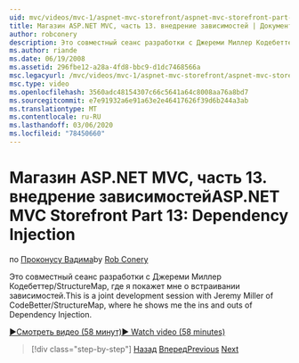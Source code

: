 ```yaml
---
uid: mvc/videos/mvc-1/aspnet-mvc-storefront/aspnet-mvc-storefront-part-13-dependency-injection
title: Магазин ASP.NET MVC, часть 13. внедрение зависимостей | Документация Майкрософт
author: robconery
description: Это совместный сеанс разработки с Джереми Миллер Кодебеттер/StructureMap, где я покажет мне о встраивании зависимостей.
ms.author: riande
ms.date: 06/19/2008
ms.assetid: 296fbe12-a28a-4fd8-bbc9-d1dc7468566a
msc.legacyurl: /mvc/videos/mvc-1/aspnet-mvc-storefront/aspnet-mvc-storefront-part-13-dependency-injection
msc.type: video
ms.openlocfilehash: 3560adc48154307c66c5641a64c8008aa76a8bd7
ms.sourcegitcommit: e7e91932a6e91a63e2e46417626f39d6b244a3ab
ms.translationtype: MT
ms.contentlocale: ru-RU
ms.lasthandoff: 03/06/2020
ms.locfileid: "78450660"
---
```

# <a name="aspnet-mvc-storefront-part-13-dependency-injection"></a><span data-ttu-id="7e4dd-103">Магазин ASP.NET MVC, часть 13. внедрение зависимостей</span><span class="sxs-lookup"><span data-stu-id="7e4dd-103">ASP.NET MVC Storefront Part 13: Dependency Injection</span></span>

<span data-ttu-id="7e4dd-104">по [Проконусу Вадима](https://github.com/robconery)</span><span class="sxs-lookup"><span data-stu-id="7e4dd-104">by [Rob Conery](https://github.com/robconery)</span></span>

<span data-ttu-id="7e4dd-105">Это совместный сеанс разработки с Джереми Миллер Кодебеттер/StructureMap, где я покажет мне о встраивании зависимостей.</span><span class="sxs-lookup"><span data-stu-id="7e4dd-105">This is a joint development session with Jeremy Miller of CodeBetter/StructureMap, where he shows me the ins and outs of Dependency Injection.</span></span>

[<span data-ttu-id="7e4dd-106">&#9654;Смотреть видео (58 минут)</span><span class="sxs-lookup"><span data-stu-id="7e4dd-106">&#9654; Watch video (58 minutes)</span></span>](https://channel9.msdn.com/Blogs/ASP-NET-Site-Videos/aspnet-mvc-storefront-part-13-dependency-injection)

> [!div class="step-by-step"]
> <span data-ttu-id="7e4dd-107">[Назад](aspnet-mvc-storefront-part-12-mocking.md)
> [Вперед](aspnet-mvc-storefront-part-14-rich-client-interaction.md)</span><span class="sxs-lookup"><span data-stu-id="7e4dd-107">[Previous](aspnet-mvc-storefront-part-12-mocking.md)
[Next](aspnet-mvc-storefront-part-14-rich-client-interaction.md)</span></span>

